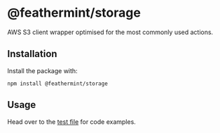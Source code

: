 # @feathermint/storage

AWS S3 client wrapper optimised for the most commonly used actions.

## Installation

Install the package with:

```
npm install @feathermint/storage
```

## Usage

Head over to the [test file](https://github.com/feathermint/storage/blob/master/test/storage.test.ts) for code examples.
